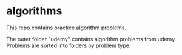 # algorithms

This repo contains practice algorithm problems. 

The outer folder "udemy" contains algorithm problems from udemy. 
Problems are sorted into folders by problem type.
